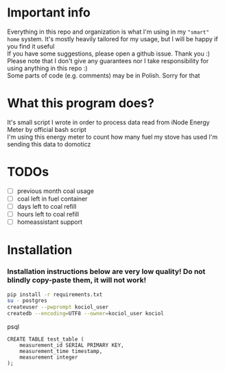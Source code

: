 # Important info
Everything in this repo and organization is what I'm using in my `"smart" home` system. It's mostly heavily tailored for my usage, but I will be happy if you find it useful  
If you have some suggestions, please open a github issue. Thank you :)  
Please note that I don't give any guarantees nor I take responsibility for using anything in this repo :)  
Some parts of code (e.g. comments) may be in Polish. Sorry for that

# What this program does?
It's small script I wrote in order to process data read from iNode Energy Meter by official bash script  
I'm using this energy meter to count how many fuel my stove has used
I'm sending this data to domoticz

# TODOs
- [ ] previous month coal usage
- [ ] coal left in fuel container
- [ ] days left to coal refill
- [ ] hours left to coal refill
- [ ] homeassistant support

# Installation
### Installation instructions below are very low quality! Do not blindly copy-paste them, it will not work!
```bash
pip install -r requirements.txt
su - postgres
createuser --pwprompt kociol_user
createdb --encoding=UTF8 --owner=kociol_user kociol
```
psql
```
CREATE TABLE test_table (
	measurement_id SERIAL PRIMARY KEY,
	measurement_time timestamp,
	measurement integer
);
```
